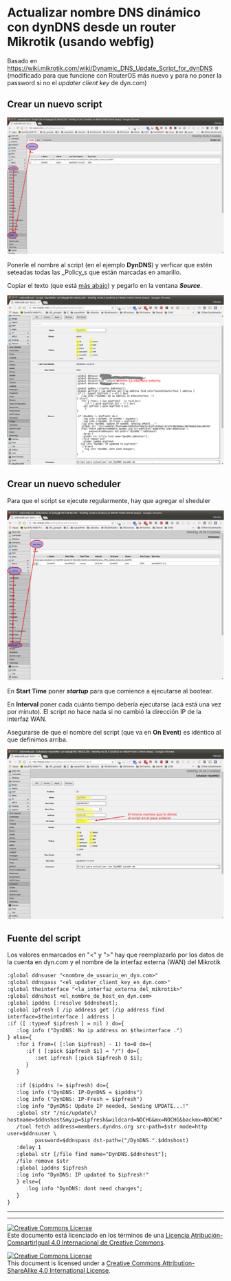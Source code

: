 # Actualizar nombre DNS dinámico con dynDNS desde un router Mikrotik (usando webfig)

Basado en https://wiki.mikrotik.com/wiki/Dynamic_DNS_Update_Script_for_dynDNS (modificado para que funcione con RouterOS más nuevo y para no poner la password si no el _updater client key_ de dyn.com)

## Crear un nuevo script

![webfig add new script](img/20170408_111433-01.png "webfig add new script")

Ponerle el nombre al script (en el ejemplo **DynDNS**) y verficar que estén seteadas todas las _Policy_s que están marcadas en amarillo.

Copiar el texto (que está [más abajo](#fuente-del-script)) y pegarlo en la ventana **_Source_**.


![webfig edit script](img/20170408_111741-01.png "webfig edit script")


## Crear un nuevo scheduler

Para que el script se ejecute regularmente, hay que agregar el sheduler


![webfig add new scheduler](img/20170408_112703-01.png "webfig add new scheduler")

En **Start Time** poner **_startup_** para que comience a ejecutarse al bootear.

En **Interval** poner cada cuánto tiempo debería ejecutarse (acá está una vez por minuto). El script no hace nada si no cambió la dirección IP de la interfaz WAN.

Asegurarse de que el nombre del script (que va en **On Event**) es idéntico al que definimos arriba.

![webfig edit scheduler](img/20170408_112825-01.png "webfig edit scheduler")

## Fuente del script

Los valores enmarcados en "<" y ">" hay que reemplazarlo por los datos de la cuenta en dyn.com y el nombre de la interfaz externa (WAN) del Mikrotik

```
:global ddnsuser "<nombre_de_usuario_en_dyn.com>"
:global ddnspass "<el_updater_client_key_en_dyn.com>"
:global theinterface "<la_interfaz_externa_del_mikrotik>"
:global ddnshost <el_nombre_de_host_en_dyn.com>
:global ipddns [:resolve $ddnshost];
:global ipfresh [ /ip address get [/ip address find interface=$theinterface ] address ]
:if ([ :typeof $ipfresh ] = nil ) do={
   :log info ("DynDNS: No ip address on $theinterface .")
} else={
   :for i from=( [:len $ipfresh] - 1) to=0 do={
      :if ( [:pick $ipfresh $i] = "/") do={
         :set ipfresh [:pick $ipfresh 0 $i];
      }
   }

   :if ($ipddns != $ipfresh) do={
   :log info ("DynDNS: IP-DynDNS = $ipddns")
   :log info ("DynDNS: IP-Fresh = $ipfresh")
   :log info "DynDNS: Update IP needed, Sending UPDATE...!"
   :global str "/nic/update\?hostname=$ddnshost&myip=$ipfresh&wildcard=NOCHG&mx=NOCHG&backmx=NOCHG"
   /tool fetch address=members.dyndns.org src-path=$str mode=http user=$ddnsuser \
         password=$ddnspass dst-path=("/DynDNS.".$ddnshost)
   :delay 1
   :global str [/file find name="DynDNS.$ddnshost"];
   /file remove $str
   :global ipddns $ipfresh
   :log info "DynDNS: IP updated to $ipfresh!"
   } else={
      :log info "DynDNS: dont need changes";
   }
}
```



___
<!-- LICENSE -->
___
<a rel="licencia" href="http://creativecommons.org/licenses/by-sa/4.0/deed.es"><img alt="Creative Commons License" style="border-width:0" src="https://i.creativecommons.org/l/by-sa/4.0/88x31.png" /></a><br />Este documento está licenciado en los términos de una <a rel="licencia" href="http://creativecommons.org/licenses/by-sa/4.0/deed.es">Licencia Atribución-CompartirIgual 4.0 Internacional de Creative Commons</a>.

<a rel="license" href="http://creativecommons.org/licenses/by-sa/4.0/deed.en"><img alt="Creative Commons License" style="border-width:0" src="https://i.creativecommons.org/l/by-sa/4.0/88x31.png" /></a><br />This document is licensed under a <a rel="license" href="http://creativecommons.org/licenses/by-sa/4.0/deed.en">Creative Commons Attribution-ShareAlike 4.0 International License</a>.
<!-- END --> 

